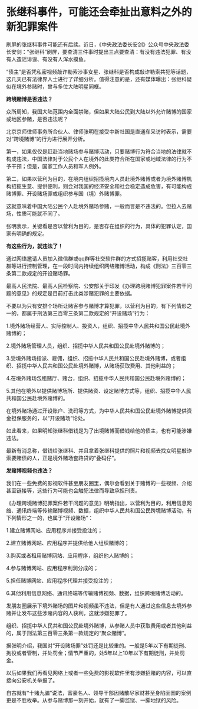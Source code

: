 # 张继科事件，可能还会牵扯出意料之外的新犯罪案件

刷屏的张继科事件可能还有后续。近日，《中央政法委长安剑》公众号中央政法委长安剑：“张继科”刷屏，要查清三件事时提出三点要查清：有没有违法犯罪、有没有人造谣诽谤、有没有人浑水摸鱼。

“债主”是否凭私密视频敲诈勒索涉事女星、张继科是否构成敲诈勒索共犯等话题，这几天已有法律界人士进行了详细分析。值得注意的是，还有媒体曝出：张继科疑似在境外参赌时，曾与多位大陆明星同框。

**跨境赌博是否违法？**

众所周知，我国大陆范围内全面禁赌，但如果大陆公民到大陆以外允许赌博的国家或地区参赌，是否违法呢？

北京京师律师事务所合伙人、律师张明在接受中新社国是直通车采访时表示，需要对“跨境赌博”的行为进行展开分析。

第一，如果仅仅是赶赴当地赌场参与赌博活动，只要赌博行为符合当地的法律就不构成违法，中国法律对于公民个人在境外的此类符合所在国家或地域法律的行为不予干预；但是，国家工作人员和军人例外。

第二，如果以营利为目的，在境内组织招揽境内人员赴境外赌博或者为境外赌博机构招揽生意、提供便利，则会对我国的经济安全和社会稳定造成危害，有可能构成赌博罪、开设赌场罪或组织参与国（境）外赌博罪。

这就意味着中国大陆公民个人赴境外赌场参赌，一般而言是不违法的。但拉人去赌场，性质可能就不同了。

张明表示，关键看是否以营利为目的，是否存在组织的行为，具体的犯罪认定，国家有明确的规定。

**有这些行为，就违法了！**

通过网络邀请人员加入微信群或qq群等社交软件群的方式招揽赌客，利用社交社群等进行控制管理，在一段时间内持续组织网络赌博活动，构成《刑法》三百零三条第二款规定的开设赌场罪。

最高人民法院、最高人民检察院、公安部关于印发《办理跨境赌博犯罪案件若干问题的意见》的规定是目前打击此类涉赌犯罪的主要依据。

不要以为只有安排个场所让赌客参与赌博才算犯罪，以营利为目的，有下列情形之一的，都属于刑法第三百零三条第二款规定的“开设赌场”行为：

1.境外赌场经营人、实际控制人、投资人，组织、招揽中华人民共和国公民赴境外赌博的；

2.境外赌场管理人员，组织、招揽中华人民共和国公民赴境外赌博的；

3.受境外赌场指派、雇佣，组织、招揽中华人民共和国公民赴境外赌博，或者组织、招揽中华人民共和国公民赴境外赌博，从赌场获取费用、其他利益的；

4.在境外赌场包租赌厅、赌台，组织、招揽中华人民共和国公民赴境外赌博的；

5.其他在境外以提供赌博场所、提供赌资、设定赌博方式等，组织、招揽中华人民共和国公民赴境外赌博的。

在境外赌场通过开设账户、洗码等方式，为中华人民共和国公民赴境外赌博提供资金担保服务的，以“开设赌场”论处。

如此看来，如果明知张继科借钱是为了出境赌博而借钱给他的债主，也有可能涉嫌违法。

最新有消息称，借钱给张继科、并且拿着张继科提供的照片和视频去找女明星敲诈索要赌债的人，正是境外赌场套路贷的“叠码仔”。

**发赌博视频也违法？**

我们在一些免费的影视软件甚至朋友圈里，偶尔会看到关于赌博的一些视频、介绍甚至链接等，这些行为可能也会触犯法律而导致承担刑责。

《办理跨境赌博犯罪案件若干问题的意见》明确指出，以营利为目的，利用信息网络、通讯终端等传输赌博视频、数据，组织中华人民共和国公民跨境赌博活动，有下列情形之一的，也属于“开设赌场”：

1.建立赌博网站、应用程序并接受投注的；

2.建立赌博网站、应用程序并提供给他人组织赌博的；

3.购买或者租用赌博网站、应用程序，组织他人赌博的；

4.参与赌博网站、应用程序利润分成的；

5.担任赌博网站、应用程序代理并接受投注的；

6.其他利用信息网络、通讯终端等传输赌博视频、数据，组织跨境赌博活动的。

发朋友圈展示下境外赌场的图片和视频虽不违法，但是有人通过这些信息去境外参赌并让发布这些涉赌内容的人获利，这就涉嫌犯罪了。

组织、招揽中华人民共和国公民赴境外赌博，从参赌人员中获取费用或者其他利益的，属于刑法第三百零三条第一款规定的“聚众赌博”。

据张明介绍，我国对“开设赌场罪”处罚还是比较重的。一般是5年以下有期徒刑、拘役或者管制，并处罚金；情节严重的，处5年以上10年以下有期徒刑，并处罚金。

以后如果我们再看见网络上或者一些免费的影视软件里有涉嫌招赌的内容，可以直接向公安机关举报了。

自古就有“十赌九骗”说法，富豪名人、领导干部因赌散尽家财甚至身陷囹圄的案例更是不胜枚举。从参与赌博那一刻开始，就有了一脚监狱、一脚地狱的风险。

